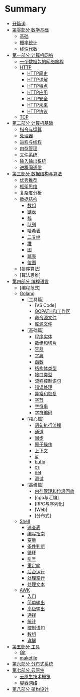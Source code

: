 # Summary

* [开篇词](README.md)
* [第零部分 数学基础](00-数学基础)
  * [基础](00-数学基础/01-基础.md)
  * [概率统计](00-数学基础/02-概率统计.md)
  * [线性代数](00-数学基础/03-线性代数.md)
* [第一部分 计算机网络](01-计算机网络)
  * [一个数据包的网络旅程](01-计算机网络/一个数据包的网络旅程.md)
  * [HTTP](01-计算机网络/HTTP)
    * [HTTP简史](01-计算机网络/HTTP/01-HTTP简史.md)
    * [HTTP详解](01-计算机网络/HTTP/02-HTTP详解.md)
    * [HTTP特点](01-计算机网络/HTTP/03-HTTP特点.md)
    * [HTTP应用](01-计算机网络/HTTP/04-HTTP应用.md)
    * [HTTP安全](01-计算机网络/HTTP/05-HTTP安全.md)
    * [HTTP未来](01-计算机网络/HTTP/06-HTTP2&3.md)
    * [HTTP协议](01-计算机网络/HTTP/HTTP-Protocol.md)
  * [TCP](01-计算机网络/TCP)
* [第二部分 计算机基础](02-操作系统)
  * [指令与运算](02-操作系统/01-指令与运算.md)
  * [处理器](02-操作系统/02-处理器.md)
  * [进程与线程](02-操作系统/03-进程与线程.md)
  * [内存管理](02-操作系统/04-内存管理.md)
  * [文件系统](02-操作系统/05-文件系统.md)
  * [输入输出系统](02-操作系统/06-输入输出系统.md)
  * [进程间通信](02-操作系统/07-进程间通信.md)
* [第三部分 数据结构与算法](03-数据结构与算法)
  * [优秀推荐](03-数据结构与算法/00-推荐.md)
  * [框架思维](03-数据结构与算法/01-框架思维.md)
  * [复杂度分析](03-数据结构与算法/02-复杂度分析.md)
  * [数据结构](03-数据结构与算法/数据结构)
    * [数组](03-数据结构与算法/数据结构/02-数组.md)
    * [链表](03-数据结构与算法/数据结构/03-链表.md)
    * [栈](03-数据结构与算法/数据结构/04-栈.md)
    * [队列](03-数据结构与算法/数据结构/05-队列.md)
    * [哈希表](03-数据结构与算法/数据结构/10-哈希表.md)
    * [二叉树](03-数据结构与算法/数据结构/12-二叉树.md)
    * [堆](03-数据结构与算法/数据结构/15-堆排序.md)
    * [图](03-数据结构与算法/数据结构/16-图.md)
    * [跳表](03-数据结构与算法/数据结构/09-跳表.md)
    * [位图](03-数据结构与算法/数据结构/19-位图.md)
  * [排序算法]
  * [算法思维]
* [第四部分 编程语言](04-编程语言)
  * [编程范式]
  * [Golang](04-编程语言/golang)
    * [工具篇]
      * [VS Code]
      * [GOPATH和工作区](04-编程语言/golang/01-GOPATH和工作区.md)
      * [命令源文件](04-编程语言/golang/02-命令源码文件.md)
      * [库源文件](04-编程语言/golang/03-库源码文件.md)
    * [基础篇]
      * [程序实体](04-编程语言/golang/04-程序实体.md)
      * [数组和切片](04-编程语言/golang/05-数组和切片.md)
      * [容器](04-编程语言/golang/06-容器.md)
      * [字典](04-编程语言/golang/07-字典.md)
      * [函数](04-编程语言/golang/09-函数.md)
      * [结构体类型](04-编程语言/golang/10-结构体类型.md)
      * [接口类型](04-编程语言/golang/11-接口类型.md)
      * [流程控制语句](04-编程语言/golang/14-流程控制语句.md)
      * [错误处理](04-编程语言/golang/15-错误处理.md)
      * [异常和恢复](04-编程语言/golang/16-panic&recover&defer.md)
      * [字节](04-编程语言/golang/22-bytes.md)
      * [字符串](04-编程语言/golang/21-strings.md)
      * [字符编码](04-编程语言/golang/20-Unicode.md)
    * [核心篇]
      * [语句执行流程](04-编程语言/golang/13-语句执行规则.md)
      * [通道](04-编程语言/golang/08-通道.md)
      * [同步](04-编程语言/golang/17-sync.md)
      * [原子操作](04-编程语言/golang/18-atomic.md)
      * [上下文](04-编程语言/golang/19-context.md)
      * [io](04-编程语言/golang/23-io.md)
      * [bufio](04-编程语言/golang/24-bufio.md)
      * [os](04-编程语言/golang/25-os.md)
      * [net](04-编程语言/golang/26-net.md)
      * [测试](04-编程语言/golang/测试规则与流程.md)
    * [高级篇]
      * [内存管理和垃圾回收](04-编程语言/golang/内存管理和垃圾回收.md)
      * [cgo与汇编]
      * [RPC与序列化]
      * [Web]
      * [分布式]
  * [Shell](04-编程语言/shell)
    * [速查表](04-编程语言/shell/01-速查表.md)
    * [编写指南](04-编程语言/shell/02-shell编写指南.md)
    * [变量](04-编程语言/shell/03-Shell中的变量.md)
    * [条件判断](04-编程语言/shell/04-Shell-if语句.md)
    * [循环](04-编程语言/shell/05-Shell循环命令.md)
    * [引号](04-编程语言/shell/06-Shell中的引号.md)
    * [重定向](04-编程语言/shell/07Shell重定向.md)
    * [后台运行](04-编程语言/shell/08-shell后台运行命令.md)
    * [处理空行](04-编程语言/shell/09-删除文件的多余空行.md)
    * [处理文本](04-编程语言/shell/10-文本处理.md)  
  * [AWK](04-编程语言/awk)
    * [入门](04-编程语言/awk/01-入门.md)
    * [简单输出](04-编程语言/awk/02-简单输出.md)
    * [高级输出](04-编程语言/awk/03-高级输出.md)
    * [选择](04-编程语言/awk/04-选择.md)
    * [统计](04-编程语言/awk/05-统计.md)
    * [控制语句](04-编程语言/awk/06-控制语句.md)
    * [数组](04-编程语言/awk/07-数组.md)
    * [详解](04-编程语言/awk/08-详解.md)
* [第五部分 工具](05-常用工具)
  * [Git](05-常用工具/git)
  * [makefile](05-常用工具/makefile)
* [第六部分 分布式系统](06-分布式系统)
* [第七部分 云原生](07-云原生)
  * [云原生技术概览](07-云原生/01-云原生技术概览.md)
  * [容器网络](07-云原生/kubernetes/05-容器网络.md)
* [第八部分 架构设计](08-架构设计)
